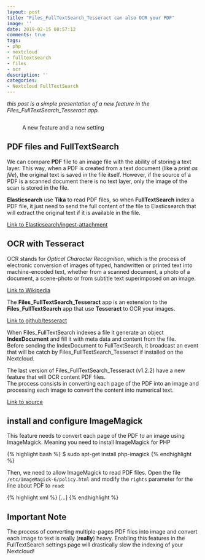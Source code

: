 ```yaml
---
layout: post
title: "Files_FullTextSearch_Tesseract can also OCR your PDF"
image: ''
date: 2019-02-15 08:57:12
comments: true
tags:
- php
- nextcloud
- fulltextsearch
- files
- ocr
description: ''
categories:
- Nextcloud FullTextSearch 
---
```


_this post is a simple presentation of a new feature in the Files_FullTextSearch_Tesseract app._

 
<figure>
	<img src="{{"/assets/img/fulltextsearch/files-ocr-pdf-58fd3a6fe359.png"}}" alt="">
	<figcaption><p>A new feature and a new setting</p></figcaption>
</figure>



## PDF files and FullTextSearch

We can compare **PDF** file to an image file with the ability of storing a text layer. 
This way, when a PDF is created from a text document (like a _print as file_), the original text is saved in the file itself. 
However, if the source of a PDF is a scanned document there is no text layer, only the image of the scan is stored in the file.

**Elasticsearch** use **Tika** to read PDF files, so when **FullTextSearch** index a PDF file, it just need to send the full content 
of the file to Elasticsearch that will extract the original text if it is available in the file. 

[Link to Elasticsearch/ingest-attachment](https://www.elastic.co/guide/en/elasticsearch/plugins/current/ingest-attachment.html)



## OCR with Tesseract


OCR stands for _Optical Character Recognition_, which is the process of electronic conversion of images of typed, handwritten 
or printed text into machine-encoded text, whether from a scanned document, a photo of a document, a scene-photo or from 
subtitle text superimposed on an image. 
 
[Link to Wikipedia](https://en.wikipedia.org/wiki/Optical_character_recognition)


The **Files_FullTextSearch_Tesseract** app is an extension to the **Files_FullTextSearch** app that use **Tesseract** to OCR your images.

[Link to github/tesseract](https://github.com/tesseract-ocr/tesseract) 


When Files_FullTextSearch indexes a file it generate an object **IndexDocument** and fill it with meta data and content from the file.  
Before sending the IndexDocument to FullTextSearch, it broadcast an event that will be catch by Files_FullTextSearch_Tesseract if installed on the Nextcloud.

The last version of Files_FullTextSearch_Tesseract (v1.2.2) have a new feature that will OCR content PDF files.  
The process consists in converting each page of the PDF into an image and processing each image to convert the content into numerical text.

[Link to source](https://github.com/daita/files_fulltextsearch_tesseract/blob/51fadf7435a8445272a5159202f6ecdb25d26f5c/lib/Service/TesseractService.php#L208-L243)



## install and configure ImageMagick


This feature needs to convert each page of the PDF to an image using ImageMagick. Meaning you need to install ImageMagick for PHP 


{% highlight bash %}
$ sudo apt-get install php-imagick
{% endhighlight %}

Then, we need to allow ImageMagick to read PDF files. 
Open the file `/etc/ImageMagick-6/policy.html` and modify the `rights` parameter for the line about PDF to `read`:

{% highlight xml %}
<policymap>
[...]
  <policy domain="coder" rights="none" pattern="PS" />
  <policy domain="coder" rights="none" pattern="EPI" />
  <policy domain="coder" rights="read" pattern="PDF" />
  <policy domain="coder" rights="none" pattern="XPS" />
</policymap>
{% endhighlight %}



## Important Note

The process of converting multiple-pages PDF files into image and convert each image to text is really (**really**) heavy. 
Enabling this features in the FullTextSearch settings page will drastically slow the indexing of your Nextcloud!


